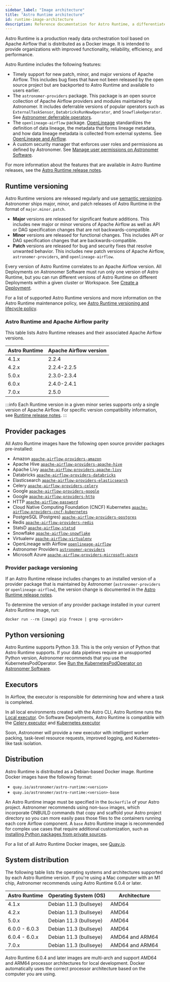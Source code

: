 ```yaml
---
sidebar_label: "Image architecture"
title: "Astro Runtime architecture"
id: runtime-image-architecture
description: Reference documentation for Astro Runtime, a differentiated distribution of Apache Airflow.
---
```


Astro Runtime is a production ready data orchestration tool based on Apache Airflow that is distributed as a Docker image. It is intended to provide organizations with improved functionality, reliability, efficiency, and performance.

Astro Runtime includes the following features:

- Timely support for new patch, minor, and major versions of Apache Airflow. This includes bug fixes that have not been released by the open source project but are backported to Astro Runtime and available to users earlier.
- The `astronomer-providers` package. This package is an open source collection of Apache Airflow providers and modules maintained by Astronomer. It includes deferrable versions of popular operators such as `ExternalTaskSensor`, `DatabricksRunNowOperator`, and `SnowflakeOperator`. See [Astronomer deferrable operators](https://astronomer-providers.readthedocs.io/en/stable/providers/operators_and_sensors_list.html).
- The `openlineage-airflow` package. [OpenLineage](https://openlineage.io/) standardizes the definition of data lineage, the metadata that forms lineage metadata, and how data lineage metadata is collected from external systems. See [OpenLineage and Airflow](https://docs.astronomer.io/learn/airflow-openlineage/).
- A custom security manager that enforces user roles and permissions as defined by Astronomer. See [Manage user permissions on Astronomer Software](workspace-permissions.md).

For more information about the features that are available in Astro Runtime releases, see the [Astro Runtime release notes](https://docs.astronomer.io/astro/runtime-release-notes).

## Runtime versioning

Astro Runtime versions are released regularly and use [semantic versioning](https://semver.org/). Astronomer ships major, minor, and patch releases of Astro Runtime in the format of `major.minor.patch`.

- **Major** versions are released for significant feature additions. This includes new major or minor versions of Apache Airflow as well as API or DAG specification changes that are not backwards-compatible.
- **Minor** versions are released for functional changes. This includes API or DAG specification changes that are backwards-compatible.
- **Patch** versions are released for bug and security fixes that resolve unwanted behavior. This includes new patch versions of Apache Airflow, `astronomer-providers`, and `openlineage-airflow`.

Every version of Astro Runtime correlates to an Apache Airflow version. All Deployments on Astronomer Software must run only one version of Astro Runtime, but you can run different versions of Astro Runtime on different Deployments within a given cluster or Workspace. See [Create a Deployment](configure-deployment.md#create-a-deployment).

For a list of supported Astro Runtime versions and more information on the Astro Runtime maintenance policy, see [Astro Runtime versioning and lifecycle policy](https://docs.astronomer.io/astro/runtime-version-lifecycle-policy).

### Astro Runtime and Apache Airflow parity

This table lists Astro Runtime releases and their associated Apache Airflow versions.

| Astro Runtime | Apache Airflow version |
| ------------- | ---------------------- |
| 4.1.x         | 2.2.4                  |
| 4.2.x         | 2.2.4-2.2.5            |
| 5.0.x         | 2.3.0-2.3.4            |
| 6.0.x         | 2.4.0-2.4.1            |
| 7.0.x         | 2.5.0            |

:::info
Each Runtime version in a given minor series supports only a single version of Apache Airflow. For specific version compatibility information, see [Runtime release notes](https://docs.astronomer.io/astro/runtime-release-notes).
:::

## Provider packages

All Astro Runtime images have the following open source provider packages pre-installed:

- Amazon [`apache-airflow-providers-amazon`](https://pypi.org/project/apache-airflow-providers-amazon/)
- Apache Hive [`apache-airflow-providers-apache-hive`](https://pypi.org/project/apache-airflow-providers-apache-hive/)
- Apache Livy [`apache-airflow-providers-apache-livy`](https://pypi.org/project/apache-airflow-providers-apache-livy/)
- Databricks [`apache-airflow-providers-databricks`](https://pypi.org/project/apache-airflow-providers-databricks/)
- Elasticsearch [`apache-airflow-providers-elasticsearch`](https://pypi.org/project/apache-airflow-providers-elasticsearch/)
- Celery [`apache-airflow-providers-celery`](https://pypi.org/project/apache-airflow-providers-celery/)
- Google [`apache-airflow-providers-google`](https://pypi.org/project/apache-airflow-providers-google/)
- Google [`apache-airflow-providers-http`](https://pypi.org/project/apache-airflow-providers-google/)
- HTTP [`apache-airflow-password`](https://pypi.org/project/http/)
- Cloud Native Computing Foundation (CNCF) Kubernetes [`apache-airflow-providers-cncf-kubernetes`](https://pypi.org/project/apache-airflow-providers-cncf-kubernetes/)
- PostgreSQL (Postgres) [`apache-airflow-providers-postgres`](https://pypi.org/project/apache-airflow-providers-postgres/)
- Redis [`apache-airflow-providers-redis`](https://pypi.org/project/apache-airflow-providers-redis/)
- StatsD [`apache-airflow-statsd`](https://pypi.org/project/statsd/)
- Snowflake [`apache-airflow-snowflake`](https://pypi.org/project/apache-airflow-providers-snowflake/)
- Virtualenv [`apache-airflow-virtualenv`](https://pypi.org/project/virtualenv/)
- OpenLineage with Airflow [`openlineage-airflow`](https://pypi.org/project/openlineage-airflow/)
- Astronomer Providers [`astronomer-providers`](https://pypi.org/project/astronomer-providers/)
- Microsoft Azure [`apache-airflow-providers-microsoft-azure`](https://pypi.org/project/apache-airflow-providers-microsoft-azure/)

### Provider package versioning

If an Astro Runtime release includes changes to an installed version of a provider package that is maintained by Astronomer (`astronomer-providers` or `openlineage-airflow`), the version change is documented in the [Astro Runtime release notes](https://docs.astronomer.io/astro/runtime-release-notes).

To determine the version of any provider package installed in your current Astro Runtime image, run:

```
docker run --rm {image} pip freeze | grep <provider>
```

## Python versioning

Astro Runtime supports Python 3.9. This is the only version of Python that Astro Runtime supports. If your data pipelines require an unsupported Python version, Astronomer recommends that you use the KubernetesPodOperator. See [Run the KubernetesPodOperator on Astronomer Software](kubepodoperator.md).

## Executors

In Airflow, the executor is responsible for determining how and where a task is completed.

In all local environments created with the Astro CLI, Astro Runtime runs the [Local executor](https://airflow.apache.org/docs/apache-airflow/stable/executor/local.html). On Software Depolyments, Astro Runtime is compatible with the [Celery executor](https://airflow.apache.org/docs/apache-airflow/stable/executor/celery.html) and [Kubernetes executor](https://airflow.apache.org/docs/apache-airflow/stable/executor/kubernetes.html)

Soon, Astronomer will provide a new executor with intelligent worker packing, task-level resource requests, improved logging, and Kubernetes-like task isolation.

## Distribution

Astro Runtime is distributed as a Debian-based Docker image. Runtime Docker images have the following format:

- `quay.io/astronomer/astro-runtime:<version>`
- `quay.io/astronomer/astro-runtime:<version>-base`

An Astro Runtime image must be specified in the `Dockerfile` of your Astro project. Astronomer recommends using non-`base` images, which incorporate ONBUILD commands that copy and scaffold your Astro project directory so you can more easily pass those files to the containers running each core Airflow component. A `base` Astro Runtime image is recommended for complex use cases that require additional customization, such as [installing Python packages from private sources](customize-image#install-python-packages-from-private-sources).

For a list of all Astro Runtime Docker images, see [Quay.io](https://quay.io/repository/astronomer/astro-runtime?tab=tags).

## System distribution

The following table lists the operating systems and architectures supported by each Astro Runtime version. If you're using a Mac computer with an M1 chip, Astronomer recommends using Astro Runtime 6.0.4 or later.

| Astro Runtime | Operating System (OS)                 | Architecture    |
| ------------- | ---------------------- | -------------   |
| 4.1.x         | Debian 11.3 (bullseye)        | AMD64           |
| 4.2.x         | Debian 11.3 (bullseye)        | AMD64           |
| 5.0.x         | Debian 11.3 (bullseye)        | AMD64           |
| 6.0.0 - 6.0.3         | Debian 11.3 (bullseye)        | AMD64           |
| 6.0.4 - 6.0.x         | Debian 11.3 (bullseye)        | AMD64 and ARM64 |
| 7.0.x         | Debian 11.3 (bullseye)        | AMD64 and ARM64 |

Astro Runtime 6.0.4 and later images are multi-arch and support AMD64 and ARM64 processor architectures for local development. Docker automatically uses the correct processor architecture based on the computer you are using.
